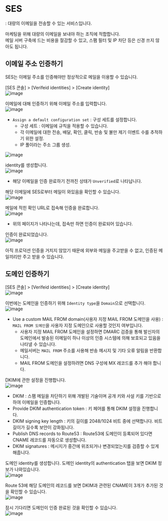 # SES

: 대량의 이메일을 전송할 수 있는 서비스입니다.

마케팅을 위해 대량의 이메일을 보내야 하는 조직에 적합합니다.   
메일 서버 구축에 드는 비용을 절감할 수 있고, 스팸 필터 및 IP 차단 등은 신경 쓰지 않아도 됩니다.

## 이메일 주소 인증하기

SES는 이메일 주소를 인증해야만 정상적으로 메일을 이용할 수 있습니다.

[SES 콘솔] > [Verifeid identities] > [Create identity]   
![image](https://user-images.githubusercontent.com/43658658/147996654-86a83a1f-3b6e-4db1-9f33-85a0b47e6fa4.png)

이메일에 대해 인증하기 위해 이메일 주소를 입력합니다.   
![image](https://user-images.githubusercontent.com/43658658/147996862-f94f4713-002f-499c-a092-d2db088b4083.png)   
* `Assign a default configuration set` : 구성 세트를 설정합니다.
  - 구성 세트 : 이메일에 규칙을 적용할 수 있습니다. 
  - 각 이메일에 대한 전송, 배달, 확인, 클릭, 반송 및 불만 제기 이벤트 수를 추적하기 위한 설정.
  - IP 풀이라는 주소 그룹 생성.
  
![image](https://user-images.githubusercontent.com/43658658/147997329-5d589594-5e95-4d30-bb56-9f4ccbd785d4.png)

identity를 생성합니다.   
![image](https://user-images.githubusercontent.com/43658658/147997405-e8e039e7-4202-4ef7-9471-a929c864fcf0.png)   
* 해당 이메일을 인증 완료하기 전까진 상태가 `Unverified`로 나타납니다.   

해당 이메일에 SES로부터 메일이 와있음을 확인할 수 있습니다.   
![image](https://user-images.githubusercontent.com/43658658/147997519-dd60cf72-d182-4da8-a78f-b63e9f10f1b7.png)

메일에 적힌 확인 URL로 접속해 인증을 완료합니다.   
![image](https://user-images.githubusercontent.com/43658658/147997769-e7a93798-8b4e-4488-8bec-95546e9c3ee2.png)   
* 위의 페이지가 나타나는데, 접속만 하면 인증이 완료되어 있습니다.

인증이 완료되었습니다.   
![image](https://user-images.githubusercontent.com/43658658/147997807-d5561bed-6d10-488a-a2bb-5de88f1759e6.png)

아직 프로덕션 인증을 거치지 않았기 때문에 외부와 메일을 주고받을 수 없고, 인증된 메일끼리만 주고 받을 수 있습니다.

## 도메인 인증하기

[SES 콘솔] > [Verifeid identities] > [Create identity]   
![image](https://user-images.githubusercontent.com/43658658/147996654-86a83a1f-3b6e-4db1-9f33-85a0b47e6fa4.png)

이번에는 도메인을 인증하기 위해 `Identity type`을 `Domain`으로 선택합니다.   
![image](https://user-images.githubusercontent.com/43658658/148001741-0d4c0204-a9f5-404e-8fcf-0298d143ae88.png)   
* Use a custom MAIL FROM domain(사용자 지정 MAIL FROM 도메인을 사용) : `MAIL FROM 도메인`을 사용자 지정 도메인으로 사용할 것인지 여부입니다.
  - 사용자 지정 MAIL FROM 도메인을 설정하면 DMARC 검증을 통해 발신자의 도메인에서 발송된 이메일이 하나 이상의 인증 시스템에 의해 보호되고 있음을 나타낼 수 있습니다.
  - 메일서버는 `MAIL FROM` 주소를 사용해 반송 메시지 및 기타 오류 알림을 반환합니다.
  - MAIL FROM 도메인을 설정하려면 DNS 구성에 MX 레코드를 추가 해야 합니다.

DKIM에 관한 설정을 진행합니다.   
![image](https://user-images.githubusercontent.com/43658658/147999677-fdd9868b-ea5a-40c4-8e68-38842a841352.png)   
* DKIM : 스팸 메일을 차단하기 위해 개발된 기술이며 공개 키와 사설 키를 기반으로 하여 이메일을 인증합니다.
* Provide DKIM authentication token : 키 페어를 통해 DKIM 설정을 진행합니다.
* DKIM signing key length : 키의 길이를 2048/1024 비트 중에 선택합니다. 비트 길이가 길수록 보안이 강화됩니다.
* Publish DNS records to Route53 : Route53에 도메인이 등록되어 있다면 CNAME 레코드를 자동으로 생성합니다.
* DKIM signatures : 메시지가 중간에 위조되거나 변경되었는지를 검증할 수 있게 해줍니다.

도메인 identity를 생성합니다. 도메인 identity의 authentication 탭을 보면 DKIM 정보가 나와있습니다.   
![image](https://user-images.githubusercontent.com/43658658/148002640-a2c8f287-f52d-4b1c-81d8-9bc610a74b4c.png)

Route 53에 해당 도메인의 레코드를 보면 DKIM과 관련된 CNAME이 3개가 추가된 것을 확인할 수 있습니다.   
![image](https://user-images.githubusercontent.com/43658658/148002401-20117ba4-82ad-4a6f-9011-8513408e1cf0.png)

잠시 기다리면 도메인이 인증 완료된 것을 확인할 수 있습니다.   
![image](https://user-images.githubusercontent.com/43658658/148002426-3763b8b8-5188-4df2-9a1e-629250985eef.png)


























